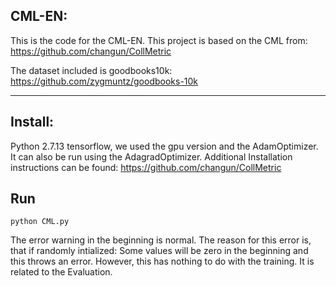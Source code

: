 ## **CML-EN:**
This is the code for the CML-EN.
This project is based on the CML from:
https://github.com/changun/CollMetric

The dataset included is goodbooks10k:
https://github.com/zygmuntz/goodbooks-10k


----------

## Install:

Python 2.7.13
tensorflow, we used the gpu version and the AdamOptimizer.
It can also be run using the AdagradOptimizer.
Additional Installation instructions can be found:
https://github.com/changun/CollMetric


## Run

    python CML.py

The error warning in the beginning is normal.
The reason for this error is, that if randomly intialized: 
Some values will be zero in the beginning and this throws an error.
However, this has nothing to do with the training.
It is related to the Evaluation.
